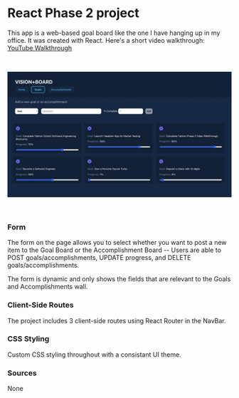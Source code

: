 # React Phase 2 project

This app is a web-based goal board like the one I have hanging up in my office. It was created with React. Here's a short video walkthrough: [YouTube Walkthrough](https://youtu.be/2RCQT0jVLjU)

<br>

![](public/app_preview.png)

<br>

### **Form**

The form on the page allows you to select whether you want to post a new item to the Goal Board or the Accomplishment Board -- Users are able to POST goals/accomplishments, UPDATE progress, and DELETE goals/accomplishments.

The form is dynamic and only shows the fields that are relevant to the Goals and Accomplishments wall.

### **Client-Side Routes**

The project includes 3 client-side routes using React Router in the NavBar.

### **CSS Styling**

Custom CSS styling throughout with a consistant UI theme.

### **Sources**

None
